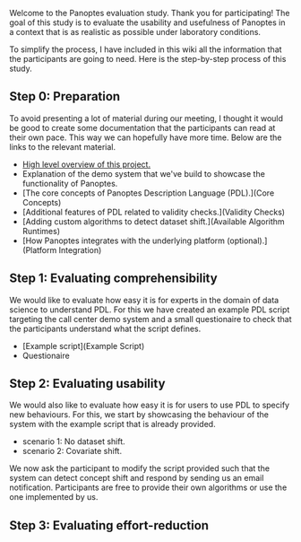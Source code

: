 Welcome to the Panoptes evaluation study. Thank you for participating! The goal of this study is to evaluate the usability and usefulness of Panoptes in a context that is as realistic as possible under laboratory conditions.

To simplify the process, I have included in this wiki all the information that the participants are going to need. Here is the step-by-step process of this study.

## Step 0: Preparation
To avoid presenting a lot of material during our meeting, I thought it would be good to create some documentation that the participants can read at their own pace. This way we can hopefully have more time. Below are the links to the relevant material.
- [High level overview of this project.](Introduction)
- Explanation of the demo system that we've build to showcase the functionality of Panoptes.
- [The core concepts of Panoptes Description Language (PDL).](Core Concepts)
- [Additional features of PDL related to validity checks.](Validity Checks)
- [Adding custom algorithms to detect dataset shift.](Available Algorithm Runtimes)
- [How Panoptes integrates with the underlying platform (optional).](Platform Integration)

## Step 1: Evaluating comprehensibility
We would like to evaluate how easy it is for experts in the domain of data science to understand PDL. For this we have created an example PDL script targeting the call center demo system and a small questionaire to check that the participants understand what the script defines.
- [Example script](Example Script)
- Questionaire

## Step 2: Evaluating usability
We would also like to evaluate how easy it is for users to use PDL to specify new behaviours. For this, we start by showcasing the behaviour of the system with the example script that is already provided.

- scenario 1: No dataset shift.
- scenario 2: Covariate shift.

We now ask the participant to modify the script provided such that the system can detect concept shift and respond by sending us an email notification. Participants are free to provide their own algorithms or use the one implemented by us.

## Step 3: Evaluating effort-reduction
